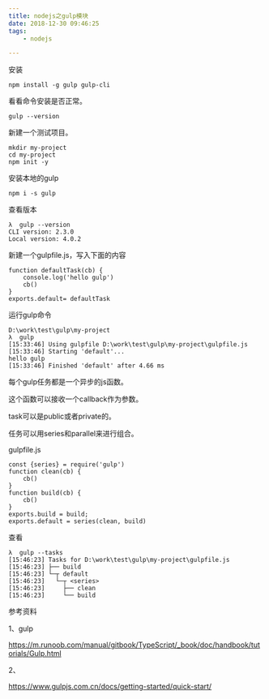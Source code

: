 ```yaml
---
title: nodejs之gulp模块
date: 2018-12-30 09:46:25
tags:
	- nodejs

---
```




安装

```
npm install -g gulp gulp-cli
```

看看命令安装是否正常。

```
gulp --version
```

新建一个测试项目。

```
mkdir my-project
cd my-project
npm init -y
```

安装本地的gulp

```
npm i -s gulp
```

查看版本

```
λ  gulp --version
CLI version: 2.3.0
Local version: 4.0.2
```

新建一个gulpfile.js，写入下面的内容

```
function defaultTask(cb) {
    console.log('hello gulp')
    cb()
}
exports.default= defaultTask
```

运行gulp命令

```
D:\work\test\gulp\my-project
λ  gulp
[15:33:46] Using gulpfile D:\work\test\gulp\my-project\gulpfile.js
[15:33:46] Starting 'default'...
hello gulp
[15:33:46] Finished 'default' after 4.66 ms
```



每个gulp任务都是一个异步的js函数。

这个函数可以接收一个callback作为参数。

task可以是public或者private的。

任务可以用series和parallel来进行组合。

gulpfile.js

```
const {series} = require('gulp')
function clean(cb) {
    cb()
}
function build(cb) {
    cb()
}
exports.build = build;
exports.default = series(clean, build)
```

查看

```
λ  gulp --tasks
[15:46:23] Tasks for D:\work\test\gulp\my-project\gulpfile.js
[15:46:23] ├── build
[15:46:23] └─┬ default
[15:46:23]   └─┬ <series>
[15:46:23]     ├── clean
[15:46:23]     └── build
```



参考资料

1、gulp

https://m.runoob.com/manual/gitbook/TypeScript/_book/doc/handbook/tutorials/Gulp.html

2、

https://www.gulpjs.com.cn/docs/getting-started/quick-start/

